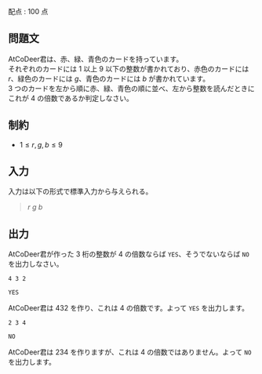 配点 : $100$ 点

## 問題文

AtCoDeer君は、赤、緑、青色のカードを持っています。<br>
それぞれのカードには $1$ 以上 $9$ 以下の整数が書かれており、赤色のカードには $r$、緑色のカードには $g$、青色のカードには $b$ が書かれています。<br>
$3$ つのカードを左から順に赤、緑、青色の順に並べ、左から整数を読んだときにこれが $4$ の倍数であるか判定しなさい。

## 制約

- $1 \leq r, g, b \leq 9$

## 入力

入力は以下の形式で標準入力から与えられる。  

> $r$ $g$ $b$

## 出力

AtCoDeer君が作った $3$ 桁の整数が $4$ の倍数ならば `YES`、そうでないならば `NO` を出力しなさい。

```input1
4 3 2
```

```output1
YES
```

AtCoDeer君は $432$ を作り、これは $4$ の倍数です。よって `YES` を出力します。

```input2
2 3 4
```

```output2
NO
```

AtCoDeer君は $234$ を作りますが、これは $4$ の倍数ではありません。よって `NO` を出力します。